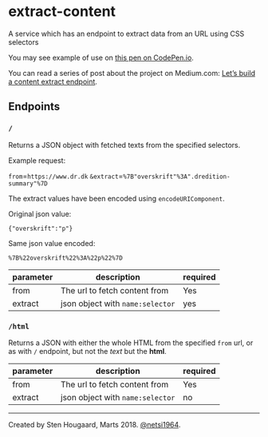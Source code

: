 # extract-content
A service which has an endpoint to extract data from an URL using CSS selectors

You may see example of use on [this pen on CodePen.io](https://codepen.io/netsi1964/details/mxLqPG/).

You can read a series of post about the project on Medium.com: [Let’s build a content extract endpoint](https://medium.com/@netsi1964/lets-build-a-content-extract-endpoint-part-1-27d0aceda31).

## Endpoints

### `/`
Returns a JSON object with fetched texts from the specified selectors.

Example request:

`from`=`https://www.dr.dk`
`&extract`=`%7B"overskrift"%3A".dredition-summary"%7D`

The extract values have been encoded using `encodeURIComponent`.

Original json value:
```
{"overskrift":"p"}
``` 

Same json value encoded:
```
%7B%22overskrift%22%3A%22p%22%7D
```


| parameter | description | required |
| --------- | ----------- | -------- |
| from      | The url to fetch content from | Yes |
| extract | json object with `name:selector`| yes |

### `/html`
Returns a JSON with either the whole HTML from the specified `from` url, or as with `/` endpoint, but not the *text* but the **html**.

| parameter | description | required |
| --------- | ----------- | -------- |
| from      | The url to fetch content from | Yes |
| extract | json object with `name:selector`| no |

----



Created by Sten Hougaard, Marts 2018. [@netsi1964](https://twitter.com/netsi1964).